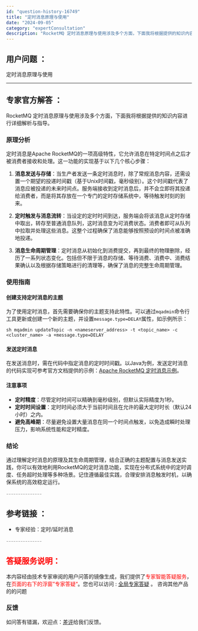 ```yaml
---
id: "question-history-16749"
title: "定时消息原理与使用"
date: "2024-09-05"
category: "expertConsultation"
description: "RocketMQ 定时消息原理与使用涉及多个方面，下面我将根据提供的知识内容进行详细解析与指导。### 原理分析定时消息是Apache RocketMQ的一项高级特性，它允许消息在特定时间点之后才被消费者接收和处理。这一功能的实现基于以下几个核心步骤：1. **消息发送与存储**：当生产者发送一条定"
---
```


## 用户问题 ： 
 定时消息原理与使用  

---------------
## 专家官方解答 ：

RocketMQ 定时消息原理与使用涉及多个方面，下面我将根据提供的知识内容进行详细解析与指导。

### 原理分析
定时消息是Apache RocketMQ的一项高级特性，它允许消息在特定时间点之后才被消费者接收和处理。这一功能的实现基于以下几个核心步骤：

1. **消息发送与存储**：当生产者发送一条定时消息时，除了常规消息内容，还需设置一个期望的投递时间戳（基于Unix时间戳，毫秒级别）。这个时间戳代表了消息应被投递的未来时间点。服务端接收到定时消息后，并不会立即将其投递给消费者，而是将其存放在一个专门的定时存储系统中，等待触发时刻的到来。

2. **定时触发与消息流转**：当设定的定时时间到达，服务端会将该消息从定时存储中取出，转存至普通消息队列，这时消息变为可消费状态。消费者即可从队列中拉取并处理这些消息。这整个过程确保了消息能够按照预设的时间点被准确地投递。

3. **消息生命周期管理**：定时消息从初始化到消费提交，再到最终的物理删除，经历了一系列状态变化。包括但不限于消息的存储、等待消费、消费中、消费结果确认以及根据存储策略进行的清理等，确保了消息的完整生命周期管理。

### 使用指南
#### 创建支持定时消息的主题
为了使用定时消息，首先需要确保你的主题支持此特性。可以通过`mqadmin`命令行工具更新或创建一个新的主题，并设置`message.type=DELAY`属性，如示例所示：
```shell
sh mqadmin updateTopic -n <nameserver_address> -t <topic_name> -c <cluster_name> -a +message.type=DELAY
```
#### 发送定时消息
在发送消息时，需在代码中指定消息的定时时间戳。以Java为例，发送定时消息的代码实现可参考官方文档提供的示例：[Apache RocketMQ 定时消息示例](https://rocketmq.apache.org/zh/docs/featureBehavior/02delaymessage)。

#### 注意事项
- **定时精度**：尽管定时时间可以精确到毫秒级别，但默认实际精度为1秒。
- **定时时间设置**：定时时间必须大于当前时间且在允许的最大定时时长（默认24小时）之内。
- **避免高峰期**：尽量避免设置大量消息在同一个时间点触发，以免造成瞬时处理压力，影响系统性能和定时精度。

### 结论
通过理解定时消息的原理及其生命周期管理，结合正确的主题配置与消息发送实践，你可以有效地利用RocketMQ的定时消息功能，实现在分布式系统中的定时调度、任务超时处理等多种场景。记住遵循最佳实践，合理安排消息触发时机，以确保系统的高效稳定运行。


<font color="#949494">---------------</font> 


## 参考链接 ：

* 专家经验：定时/延时消息 


 <font color="#949494">---------------</font> 
 


## <font color="#FF0000">答疑服务说明：</font> 

本内容经由技术专家审阅的用户问答的镜像生成，我们提供了<font color="#FF0000">专家智能答疑服务</font>，在<font color="#FF0000">页面的右下的浮窗”专家答疑“</font>。您也可以访问 : [全局专家答疑](https://answer.opensource.alibaba.com/docs/intro) 。 咨询其他产品的的问题

### 反馈
如问答有错漏，欢迎点：[差评](https://ai.nacos.io/user/feedbackByEnhancerGradePOJOID?enhancerGradePOJOId=16769)给我们反馈。
